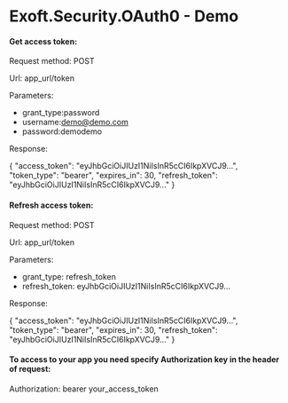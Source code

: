 # Exoft.Security.OAuth0 - Demo


#### Get access token:

 Request method: POST
 
 Url: app_url/token

 Parameters:
- grant_type:password
- username:demo@demo.com
- password:demodemo

Response:

{
    "access_token": "eyJhbGciOiJIUzI1NiIsInR5cCI6IkpXVCJ9...",
    "token_type": "bearer",
    "expires_in": 30,
    "refresh_token": "eyJhbGciOiJIUzI1NiIsInR5cCI6IkpXVCJ9..."
}




#### Refresh access token:

 Request method: POST
 
 Url: app_url/token

Parameters:

- grant_type: refresh_token
- refresh_token: eyJhbGciOiJIUzI1NiIsInR5cCI6IkpXVCJ9...


Response:

{
    "access_token": "eyJhbGciOiJIUzI1NiIsInR5cCI6IkpXVCJ9...",
    "token_type": "bearer",
    "expires_in": 30,
    "refresh_token": "eyJhbGciOiJIUzI1NiIsInR5cCI6IkpXVCJ9..."
}


#### To access to your app you need specify Authorization key in the header of request:

Authorization: bearer your_access_token
